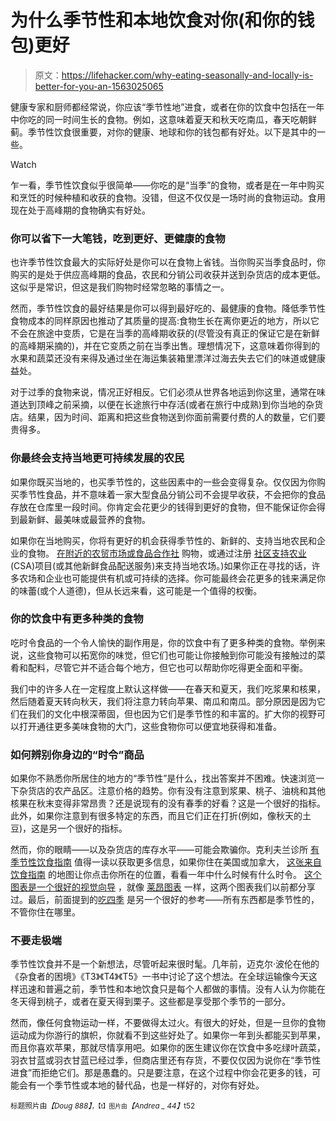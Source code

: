 # 为什么季节性和本地饮食对你(和你的钱包)更好

> 原文：<https://lifehacker.com/why-eating-seasonally-and-locally-is-better-for-you-an-1563025065>

健康专家和厨师都经常说，你应该“季节性地”进食，或者在你的饮食中包括在一年中你吃的同一时间生长的食物。例如，这意味着夏天和秋天吃南瓜，春天吃朝鲜蓟。季节性饮食很重要，对你的健康、地球和你的钱包都有好处。以下是其中的一些。

Watch

乍一看，季节性饮食似乎很简单——你吃的是“当季”的食物，或者是在一年中购买和烹饪的时候种植和收获的食物。没错，但这不仅仅是一场时尚的食物运动。食用现在处于高峰期的食物确实有好处。

### 你可以省下一大笔钱，吃到更好、更健康的食物

也许季节性饮食最大的实际好处是你可以在食物上省钱。当你购买当季食品时，你购买的是处于供应高峰期的食品，农民和分销公司收获并送到杂货店的成本更低。这似乎是常识，但这是我们购物时经常忽略的事情之一。

然而，季节性饮食的最好结果是你可以得到最好吃的、最健康的食物。降低季节性食物成本的同样原因也推动了其质量的提高:食物生长在离你更近的地方，所以它不会在旅途中变质，它是在当季的高峰期收获的(尽管没有真正的保证它是在新鲜的高峰期采摘的)，并在它变质之前在当季出售。理想情况下，这意味着你得到的水果和蔬菜还没有来得及通过坐在海运集装箱里漂洋过海去失去它们的味道或健康益处。

对于过季的食物来说，情况正好相反。它们必须从世界各地运到你这里，通常在味道达到顶峰之前采摘，以便在长途旅行中存活(或者在旅行中成熟)到你当地的杂货店。结果，因为时间、距离和把这些食物送到你面前需要付费的人的数量，它们要贵得多。

### 你最终会支持当地更可持续发展的农民

如果你既买当地的，也买季节性的，这些因素中的一些会变得复杂。仅仅因为你购买季节性食品，并不意味着一家大型食品分销公司不会提早收获，不会把你的食品存放在仓库里一段时间。你肯定会花更少的钱得到更好的食物，但不能保证你会得到最新鲜、最美味或最营养的食物。

如果你在当地购买，你将有更好的机会获得季节性的、新鲜的、支持当地农民和企业的食物。 [在附近的农贸市场或食品合作社](http://lifehacker.com/how-to-find-a-food-co-op-in-your-area-and-score-some-hi-5912937) 购物，或通过注册 [社区支持农业](http://lifehacker.com/community-supported-agriculture-what-it-is-and-why-you-5819320) (CSA)项目(或其他新鲜食品配送服务)来支持当地农场。)如果你正在寻找的话，许多农场和企业也可能提供有机或可持续的选择。你可能最终会花更多的钱来满足你的味蕾(或个人道德)，但从长远来看，这可能是一个值得的权衡。

### 你的饮食中有更多种类的食物

吃时令食品的一个令人愉快的副作用是，你的饮食中有了更多种类的食物。举例来说，这些食物可以拓宽你的味觉，但它们也可能让你接触到你可能没有接触过的菜肴和配料，尽管它并不适合每个地方，但它也可以帮助你吃得更全面和平衡。

我们中的许多人在一定程度上默认这样做——在春天和夏天，我们吃浆果和核果，然后随着夏天转向秋天，我们将注意力转向苹果、南瓜和南瓜。部分原因是因为它们在我们的文化中根深蒂固，但也因为它们是季节性的和丰富的。扩大你的视野可以打开通往更多美味食物的大门，这些食物你可以便宜地获得和准备。

### 如何辨别你身边的“时令”商品

如果你不熟悉你所居住的地方的“季节性”是什么，找出答案并不困难。快速浏览一下杂货店的农产品区。注意价格的趋势。你有没有注意到浆果、桃子、油桃和其他核果在秋末变得非常昂贵？还是说现有的没有春季的好看？这是一个很好的指标。此外，如果你注意到有很多特定的东西，而且它们正在打折(例如，像秋天的土豆)，这是另一个很好的指标。

然而，你的眼睛——以及杂货店的库存水平——可能会欺骗你。克利夫兰诊所 [有季节性饮食指南](http://www.clevelandclinicwellness.com/food/SeasonalEating/Pages/HealthyFoodSeasonBySeason.aspx) 值得一读以获取更多信息，如果你住在美国或加拿大， [这张来自饮食指南](http://www.eatwellguide.org/i.php?pd=Seasonalfoodguides) 的地图让你点击你所在的位置，看看一年中什么时候有什么时令。 [这个图表是一个很好的视觉向导](http://lifehacker.com/use-this-chart-to-determine-when-your-favorite-fruits-a-5921329) ，就像 [莱昂图表](http://lifehacker.com/leon-chart-makes-sense-of-seasonal-food-5442480) 一样，这两个图表我们以前都分享过。最后，前面提到的[吃四季](http://www.eattheseasons.com/) 是另一个很好的参考——所有东西都是季节性的，不管你住在哪里。

### 不要走极端

季节性饮食并不是一个新想法，尽管听起来很时髦。几年前，迈克尔·波伦在他的《杂食者的困境》《T3》《T4》《T5》一书中讨论了这个想法。在全球运输像今天这样迅速和普遍之前，季节性和本地饮食只是每个人都做的事情。没有人认为你能在冬天得到桃子，或者在夏天得到栗子。这些都是享受那个季节的一部分。

然而，像任何食物运动一样，不要做得太过火。有很大的好处，但是一旦你的食物运动成为你游行的旗帜，你就看不到这些好处了。如果你一年到头都能买到苹果，而且你喜欢苹果，那就尽情享用吧。如果你的医生建议你在饮食中多吃绿叶蔬菜，羽衣甘蓝或羽衣甘蓝已经过季，但商店里还有存货，不要仅仅因为说你在“季节性进食”而拒绝它们。那是愚蠢的。只是要注意，在这个过程中你会花更多的钱，可能会有一个季节性或本地的替代品，也是一样好的，对你有好处。

<small>标题照片由</small>*<small>【Doug 888】</small>*<small><small>，【t】图片由</small></small>*<small>【Andrea _ 44】</small><small></small>*<small>t52</small>

<small></small>